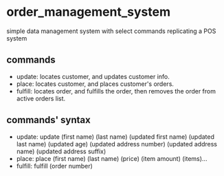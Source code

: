 # order_management_system
simple data management system with select commands
replicating a POS system

## commands

* update: locates customer, and updates customer info.
* place: locates customer, and places customer's orders.
* fulfill: locates order, and fulfills the order, then removes the order from active orders list.

## commands' syntax

* update: update (first name) (last name) (updated first name) (updated last name) (updated age) (updated address number) (updated address name) (updated address suffix)
* place: place (first name) (last name) (price) (item amount) (items)...
* fulfill: fulfill (order number)
